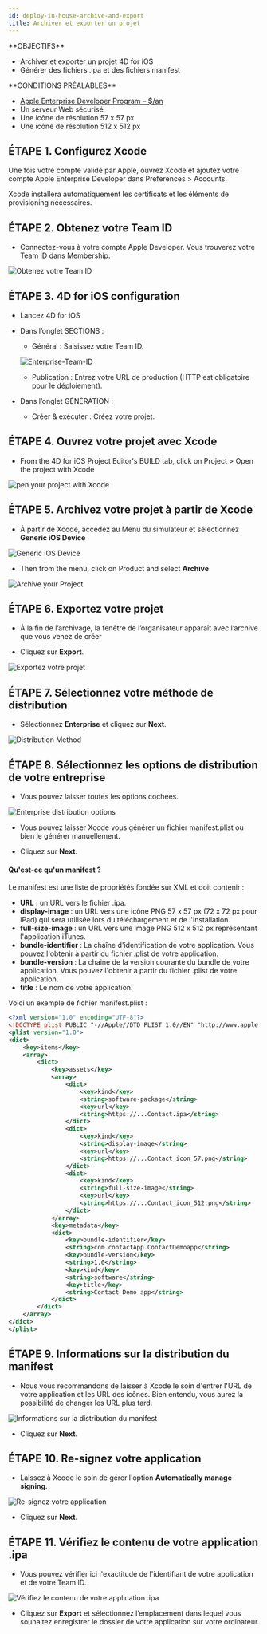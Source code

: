 ```yaml
---
id: deploy-in-house-archive-and-export
title: Archiver et exporter un projet
---
```


<div markdown="1" class = "objectives">
**OBJECTIFS**

* Archiver et exporter un projet 4D for iOS
* Générer des fichiers .ipa et des fichiers manifest
</div>

<div markdown="1" class = "prerequisites">
**CONDITIONS PRÉALABLES**

* [Apple Enterprise Developer Program – $/an](register-apple-developer-enterprise-program.html)
* Un serveur Web sécurisé
* Une icône de résolution 57 x 57 px
* Une icône de résolution 512 x 512 px
</div>

## ÉTAPE 1. Configurez Xcode

Une fois votre compte validé par Apple, ouvrez Xcode et ajoutez votre compte Apple Enterprise Developer dans Preferences > Accounts.

Xcode installera automatiquement les certificats et les éléments de provisioning nécessaires.

## ÉTAPE 2. Obtenez votre Team ID

* Connectez-vous à votre compte Apple Developer. Vous trouverez votre Team ID dans Membership.

![Obtenez votre Team ID](assets/en/deploy-in-house/Team-ID-4D-for-iOS.png)

## ÉTAPE 3. 4D for iOS configuration

* Lancez 4D for iOS

* Dans l’onglet SECTIONS :

    * Général : Saisissez votre Team ID.

    ![Enterprise-Team-ID](assets/fr/deploy-in-house/Enterprise-Team-ID.png)

    * Publication : Entrez votre URL de production (HTTP est obligatoire pour le déploiement).

* Dans l’onglet GÉNÉRATION :
    * Créer & exécuter : Créez votre projet.

## ÉTAPE 4. Ouvrez votre projet avec Xcode

* From the 4D for iOS Project Editor's BUILD tab, click on Project > Open the project with Xcode

![pen your project with Xcode ](assets/en/deploy-in-house/Open-your-project-Xcode-4D-for-iOS.png)

## ÉTAPE 5. Archivez votre projet à partir de Xcode

* À partir de Xcode, accédez au Menu du simulateur et sélectionnez **Generic iOS Device**

![Generic iOS Device](assets/en/deploy-in-house/Deployment-Generic-iOS-Device.png)

* Then from the menu, click on Product and select **Archive**

![Archive your Project](assets/en/deploy-in-house/Archive-your-Project.png)

## ÉTAPE 6. Exportez votre projet

* À la fin de l’archivage, la fenêtre de l’organisateur apparaît avec l’archive que vous venez de créer

* Cliquez sur **Export**.

![Exportez votre projet](assets/en/deploy-in-house/Organizer-window-archive.png)

## ÉTAPE 7. Sélectionnez votre méthode de distribution

* Sélectionnez **Enterprise** et cliquez sur **Next**.

![Distribution Method](assets/en/deploy-in-house/Distribution-Method-selection.png)

## ÉTAPE 8. Sélectionnez les options de distribution de votre entreprise

* Vous pouvez laisser toutes les options cochées.

![Enterprise distribution options](assets/en/deploy-in-house/Enterprise-distribution-options.png)

* Vous pouvez laisser Xcode vous générer un fichier manifest.plist ou bien le générer manuellement.

* Cliquez sur **Next**.

#### Qu'est-ce qu'un manifest ?

Le manifest est une liste de propriétés fondée sur XML et doit contenir :

* **URL** : un URL vers le fichier .ipa.
* **display-image** : un URL vers une icône PNG 57 x 57 px (72 x 72 px pour iPad) qui sera utilisée lors du téléchargement et de l'installation.
* **full-size-image** : un URL vers une image PNG 512 x 512 px représentant l'application iTunes.
* **bundle-identifier** : La chaîne d'identification de votre application. Vous pouvez l'obtenir à partir du fichier .plist de votre application.
* **bundle-version** : La chaine de la version courante du bundle de votre application. Vous pouvez l'obtenir à partir du fichier .plist de votre application.
* **title** : Le nom de votre application.

Voici un exemple de fichier manifest.plist :

```xml
<?xml version="1.0" encoding="UTF-8"?>
<!DOCTYPE plist PUBLIC "-//Apple//DTD PLIST 1.0//EN" "http://www.apple.com/DTDs/PropertyList-1.0.dtd">
<plist version="1.0">
<dict>
    <key>items</key>
    <array>
        <dict>
            <key>assets</key>
            <array>
                <dict>
                    <key>kind</key>
                    <string>software-package</string>
                    <key>url</key>
                    <string>https://...Contact.ipa</string>
                </dict>
                <dict>
                    <key>kind</key>
                    <string>display-image</string>
                    <key>url</key>
                    <string>https://...Contact_icon_57.png</string>
                </dict>
                <dict>
                    <key>kind</key>
                    <string>full-size-image</string>
                    <key>url</key>
                    <string>https://...Contact_icon_512.png</string>
                </dict>
            </array>
            <key>metadata</key>
            <dict>
                <key>bundle-identifier</key>
                <string>com.contactApp.ContactDemoapp</string>
                <key>bundle-version</key>
                <string>1.0</string>
                <key>kind</key>
                <string>software</string>
                <key>title</key>
                <string>Contact Demo app</string>
            </dict>
        </dict>
    </array>
</dict>
</plist>
```


## ÉTAPE 9. Informations sur la distribution du manifest

* Nous vous recommandons de laisser à Xcode le soin d'entrer l'URL de votre application et les URL des icônes. Bien entendu, vous aurez la possibilité de changer les URL plus tard.

![Informations sur la distribution du manifest](assets/en/deploy-in-house/Distribution-manifest-information.png)

* Cliquez sur **Next**.


## ÉTAPE 10. Re-signez votre application

* Laissez à Xcode le soin de gérer l'option **Automatically manage signing**.

![Re-signez votre application](assets/en/deploy-in-house/Re-sign-your-application.png)

* Cliquez sur **Next**.

## ÉTAPE 11. Vérifiez le contenu de votre application .ipa

* Vous pouvez vérifier ici l'exactitude de l'identifiant de votre application et de votre Team ID.

![Vérifiez le contenu de votre application .ipa](assets/en/deploy-in-house/Review-ipa-content.png)

* Cliquez sur **Export** et sélectionnez l’emplacement dans lequel vous souhaitez enregistrer le dossier de votre application sur votre ordinateur.
